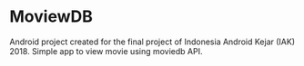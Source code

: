 # MoviewDB

Android project created for the final project of Indonesia Android Kejar (IAK) 2018. Simple app to view movie using moviedb API.
